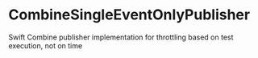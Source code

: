 # CombineSingleEventOnlyPublisher
Swift Combine publisher implementation for throttling based on test execution, not on time
